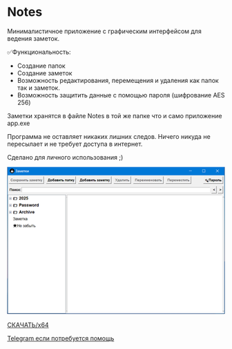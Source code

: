 # Notes

Минималистичное приложение с графическим интерфейсом для ведения заметок.

✅Функциональность:
- Создание папок
- Создание заметок
- Возможность редактирования, перемещения и удаления как папок так и заметок.
- Возможность защитить данные с помощью пароля (шифрование AES 256)

Заметки хранятся в файле Notes в той же папке что и само приложение app.exe

Программа не оставляет никаких лишних следов. Ничего никуда не пересылает и не требует доступа в интернет.

Сделано для личного использования ;)

![alt text](Screenshot.png) 
        
[СКАЧАТЬ/x64](https://github.com/ajdishnik/Notes/raw/refs/heads/main/app.exe)

[Telegram если потребуется помощь](https://t.me/ajdishnik)
